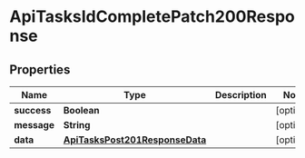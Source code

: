 

# ApiTasksIdCompletePatch200Response


## Properties

| Name | Type | Description | Notes |
|------------ | ------------- | ------------- | -------------|
|**success** | **Boolean** |  |  [optional] |
|**message** | **String** |  |  [optional] |
|**data** | [**ApiTasksPost201ResponseData**](ApiTasksPost201ResponseData.md) |  |  [optional] |



